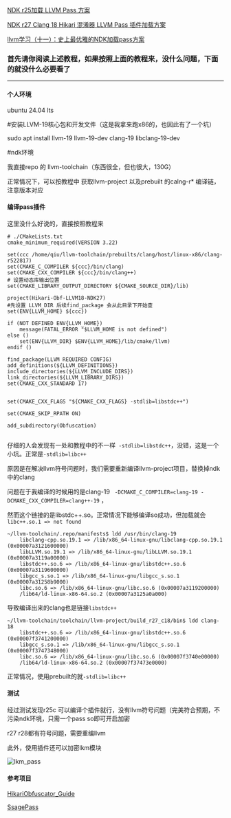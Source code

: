 
[NDK r25加载 LLVM Pass 方案](https://xtuly.cn/article/ndk-load-llvm-pass-plugin)

[NDK r27 Clang 18 Hikari 混淆器 LLVM Pass 插件加载方案](https://eterocell.com/posts/7dbf3410)

[llvm学习（十一）：史上最优雅的NDK加载pass方案](https://leadroyal.cn/p/1008/)

### 首先请你阅读上述教程，如果按照上面的教程来，没什么问题，下面的就没什么必要看了

------

#### 个人环境
ubuntu 24.04 lts

#安装LLVM-19核心包和开发文件（这是我拿来跑x86的，也因此有了一个坑）

sudo apt install llvm-19 llvm-19-dev clang-19 libclang-19-dev

#ndk环境

我直接repo 的 llvm-toolchain（东西很全，但也很大，130G）

正常情况下，可以按教程中 获取llvm-project 以及prebuilt 的calng-r*  编译链，注意版本对应

#### 编译pass插件
这里没什么好说的，直接按照教程来
```
# ./CMakeLists.txt
cmake_minimum_required(VERSION 3.22)

set(ccc /home/qiu/llvm-toolchain/prebuilts/clang/host/linux-x86/clang-r522817)
set(CMAKE_C_COMPILER ${ccc}/bin/clang)
set(CMAKE_CXX_COMPILER ${ccc}/bin/clang++)
# 设置动态库输出位置
set(CMAKE_LIBRARY_OUTPUT_DIRECTORY ${CMAKE_SOURCE_DIR}/lib)

project(Hikari-Obf-LLVM18-NDK27)
#先设置 LLVM_DIR 后续find_package 会从此目录下开始查
set(ENV{LLVM_HOME} ${ccc})

if (NOT DEFINED ENV{LLVM_HOME})
    message(FATAL_ERROR "$LLVM_HOME is not defined")
else ()
    set(ENV{LLVM_DIR} $ENV{LLVM_HOME}/lib/cmake/llvm)
endif ()

find_package(LLVM REQUIRED CONFIG)
add_definitions(${LLVM_DEFINITIONS})
include_directories(${LLVM_INCLUDE_DIRS})
link_directories(${LLVM_LIBRARY_DIRS})
set(CMAKE_CXX_STANDARD 17)


set(CMAKE_CXX_FLAGS "${CMAKE_CXX_FLAGS} -stdlib=libstdc++")

set(CMAKE_SKIP_RPATH ON)

add_subdirectory(Obfuscation)


```
仔细的人会发现有一处和教程中的不一样` -stdlib=libstdc++`，没错，这是一个小坑。正常是`-stdlib=libc++`

原因是在解决llvm符号问题时，我们需要重新编译llvm-project项目，替换掉ndk中的clang

问题在于我编译的时候用的是clang-19 `  -DCMAKE_C_COMPILER=clang-19 -DCMAKE_CXX_COMPILER=clang++-19 ` ，

然而这个链接的是libstdc++.so。正常情况下能够编译so成功，但加载就会`libc++.so.1 => not found`
```
~/llvm-toolchain/.repo/manifests$ ldd /usr/bin/clang-19
	libclang-cpp.so.19.1 => /lib/x86_64-linux-gnu/libclang-cpp.so.19.1 (0x00007a3121600000)
	libLLVM.so.19.1 => /lib/x86_64-linux-gnu/libLLVM.so.19.1 (0x00007a3119a00000)
	libstdc++.so.6 => /lib/x86_64-linux-gnu/libstdc++.so.6 (0x00007a3119600000)
	libgcc_s.so.1 => /lib/x86_64-linux-gnu/libgcc_s.so.1 (0x00007a31258b9000)
	libc.so.6 => /lib/x86_64-linux-gnu/libc.so.6 (0x00007a3119200000)
	/lib64/ld-linux-x86-64.so.2 (0x00007a3125a0a000)
```
导致编译出来的clang也是链接`libstdc++`
```
~/llvm-toolchain/toolchain/llvm-project/build_r27_c18/bin$ ldd clang-18
	libstdc++.so.6 => /lib/x86_64-linux-gnu/libstdc++.so.6 (0x00007f3741200000)
	libgcc_s.so.1 => /lib/x86_64-linux-gnu/libgcc_s.so.1 (0x00007f3747348000)
	libc.so.6 => /lib/x86_64-linux-gnu/libc.so.6 (0x00007f3740e00000)
	/lib64/ld-linux-x86-64.so.2 (0x00007f37473e0000)
```
正常情况，使用prebuilt的就`-stdlib=libc++`

#### 测试
经过测试发现r25c 可以编译个插件就行，没有llvm符号问题（完美符合预期，不污染ndk环境，只需一个pass so即可开启加密

r27 r28都有符号问题，需要重编llvm

此外，使用插件还可以加密lkm模块

![lkm_pass](https://github.com/user-attachments/assets/a522e212-42aa-4007-93cc-b329c0bd9f69)


#### 参考项目

[HikariObfuscator_Guide](https://github.com/OPSphystech420/HikariObfuscator_Guide/tree/build/android-ndk-llvm18)

[SsagePass](https://github.com/SsageParuders/SsagePass)
